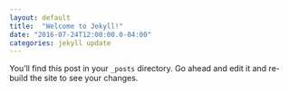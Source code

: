 ```yaml
---
layout: default
title:  "Welcome to Jekyll!"
date: "2016-07-24T12:00:00.0-04:00"
categories: jekyll update
---
```

You’ll find this post in your `_posts` directory. Go ahead and edit it and re-build the site to see your changes.